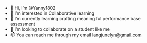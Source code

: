 - 👋 Hi, I’m @Yanny1802
- 👀 I’m interested in Collaborative learning
- 🌱 I’m currently learning crafting meaning ful performance base assessment
- 💞️ I’m looking to collaborate on a student like me
- 📫 You can reach me through my email langjunelyn@gmail.com

<!---
Yanny1802/Yanny1802 is a ✨ special ✨ repository because its `README.md` (this file) appears on your GitHub profile.
You can click the Preview link to take a look at your changes.
--->
